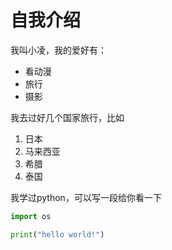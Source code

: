# 自我介绍
我叫小凌，我的爱好有：

* 看动漫
* 旅行
* 摄影

我去过好几个国家旅行，比如

1. 日本
2. 马来西亚
3. 希腊
4. 泰国

我学过python，可以写一段给你看一下
```python
import os

print("hello world!")
```
